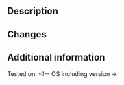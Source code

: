 <!-- Thank you for opening up this pull request! Please make sure to fill out as
much information as you can below.

But, most importantly, please make sure you can say "I did so!" to the
following points:

  - [ ] I documented all behaviour as far as I could do.
  - [ ] I target the develop-branch, and *not* the master branch.
  - [ ] I have tested this extensively and paid extra attention to
        potential cross-platform issues (e.g. Cmd/Ctrl/Super-key bindings)
  - [ ] I have made use of ESLint using the provided configuration from the
        repository's .eslintrc.json file, and it did not complain.
  - [ ] I have added an entry to the CHANGELOG.md.
  - [ ] I matched my code-style to the repository (as far as possible).
  - [ ] I do agree that my code will be published under the GNU GPL v3 license.
  - [ ] As far as JS-files are concerned, I made sure to copy (in case of new files)
        or adapt (in case of existing files) the info in the header.
  - [ ] I synced the latest commits to develop shortly before proposing
        so that no merge issues occur.

  N.B.: Of course you can open a Pull Request and ask for certain things
  such as file structure later on! It does not need to be perfect on the first
  try :)
 -->

## Description
<!-- Below, please describe what the PR does in one or two short sentences. -->

## Changes
<!-- What changes did you make? Please explicitly state any breaking API changes so that nobody is confused why other components suddenly stop working -->

## Additional information
<!-- If there is anything else that might be of interest, please provide it here -->

<!-- Please provide any testing system -->
Tested on: <!-- OS including version ->

